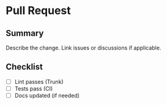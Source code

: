 # Pull Request

## Summary

Describe the change. Link issues or discussions if applicable.

## Checklist

- [ ] Lint passes (Trunk)
- [ ] Tests pass (CI)
- [ ] Docs updated (if needed)
